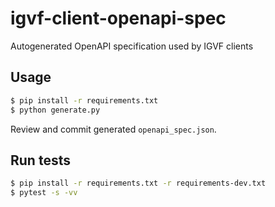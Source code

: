 # igvf-client-openapi-spec
Autogenerated OpenAPI specification used by IGVF clients

## Usage

```bash
$ pip install -r requirements.txt
$ python generate.py
```

Review and commit generated `openapi_spec.json`.

## Run tests

```bash
$ pip install -r requirements.txt -r requirements-dev.txt
$ pytest -s -vv
```